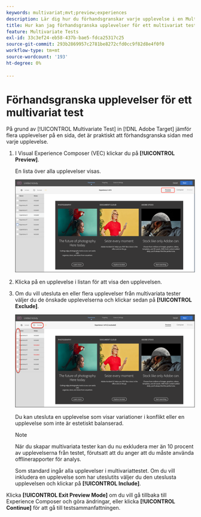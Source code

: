 ```yaml
---
keywords: multivariat;mvt;preview;experiences
description: Lär dig hur du förhandsgranskar varje upplevelse i en Multivariate Test-aktivitet (MVT) i Adobe [!DNL Target] med Visual Experience Composer (VEC).
title: Hur kan jag förhandsgranska upplevelser för ett multivariat test (MVT)?
feature: Multivariate Tests
exl-id: 33c3ef24-eb58-437b-bae5-fdca25317c25
source-git-commit: 293b2869957c2781be8272cfd0cc9f82d8e4f0f0
workflow-type: tm+mt
source-wordcount: '193'
ht-degree: 0%

---
```


# Förhandsgranska upplevelser för ett multivariat test

På grund av [!UICONTROL Multivariate Test] in [!DNL Adobe Target] jämför flera upplevelser på en sida, det är praktiskt att förhandsgranska sidan med varje upplevelse.

1. I Visual Experience Composer (VEC) klickar du på **[!UICONTROL Preview]**.

   En lista över alla upplevelser visas.

   ![förhandsvisa bild](assets/preview.png)

1. Klicka på en upplevelse i listan för att visa den upplevelsen.

1. Om du vill utesluta en eller flera upplevelser från multivariata tester väljer du de önskade upplevelserna och klickar sedan på **[!UICONTROL Exclude]**.

   ![Exkludera upplevelser](/help/main/c-activities/c-multivariate-testing/t-create-multivariate-test/assets/preview-mvt-exclude.png)

   Du kan utesluta en upplevelse som visar variationer i konflikt eller en upplevelse som inte är estetiskt balanserad.

   >[!NOTE]
   >
   >När du skapar multivariata tester kan du nu exkludera mer än 10 procent av upplevelserna från testet, förutsatt att du anger att du måste använda offlinerapporter för analys.

   Som standard ingår alla upplevelser i multivariattestet. Om du vill inkludera en upplevelse som har uteslutits väljer du den uteslusta upplevelsen och klickar på **[!UICONTROL Include]**.

Klicka **[!UICONTROL Exit Preview Mode]** om du vill gå tillbaka till Experience Composer och göra ändringar, eller klicka **[!UICONTROL Continue]** för att gå till testsammanfattningen.
